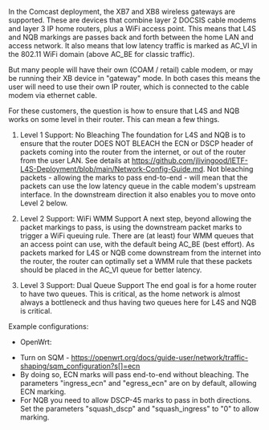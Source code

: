 In the Comcast deployment, the XB7 and XB8 wireless gateways are supported. These are devices that combine layer 2 DOCSIS cable modems and layer 3 IP home 
routers, plus a WiFi access point. This means that L4S and NQB markings are passes back and forth between the home LAN and access network. It also means that low 
latency traffic is marked as AC_VI in the 802.11 WiFi domain (above AC_BE for classic traffic). 

But many people will have their own (COAM / retail) cable modem, or may be running their XB device in "gateway" mode. In both cases this means the user will need to 
use their own IP router, which is connected to the cable modem via ethernet cable. 

For these customers, the question is how to ensure that L4S and NQB works on some level in their router. This can mean a few things. 

1. Level 1 Support: No Bleaching
The foundation for L4S and NQB is to ensure that the router DOES NOT BLEACH the ECN or DSCP header of packets coming into the router from the internet, or out of
the router from the user LAN. See details at https://github.com/jlivingood/IETF-L4S-Deployment/blob/main/Network-Config-Guide.md. Not bleaching packets - allowing
the marks to pass end-to-end - will mean that the packets can use the low latency queue in the cable modem's upstream interface. In the downstream direction it also
enables you to move onto Level 2 below. 

2. Level 2 Support: WiFi WMM Support
A next step, beyond allowing the packet markings to pass, is using the downstream packet marks to trigger a WiFi queuing rule. There are (at least) four WMM
queues that an access point can use, with the default being AC_BE (best effort). As packets marked for L4S or NQB come downstream from the internet into the router,
the router can optimally set a WMM rule that these packets should be placed in the AC_VI queue for better latency. 

3. Level 3 Support: Dual Queue Support
The end goal is for a home router to have two queues. This is critical, as the home network is almost always a bottleneck and thus having two queues here for
L4S and NQB is critical.


Example configurations:
* OpenWrt:
- Turn on SQM - https://openwrt.org/docs/guide-user/network/traffic-shaping/sqm_configuration?s[]=ecn
- By doing so, ECN marks will pass end-to-end without bleaching. The parameters "ingress_ecn" and "egress_ecn" are on by default, allowing ECN marking.
- For NQB you need to allow DSCP-45 marks to pass in both directions. Set the parameters "squash_dscp" and "squash_ingress" to "0" to allow marking.

